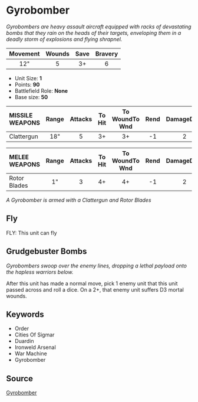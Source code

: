 # Gyrobomber

_Gyrobombers are heavy assault aircraft equipped with racks of devastating bombs that they rain on the heads of their targets, enveloping them in a deadly storm of explosions and flying shrapnel._


| Movement | Wounds | Save | Bravery |
|:--------:|:------:|:----:|:-------:|
| 12" | 5 | 3+ | 6 |

* Unit Size: **1**
* Points: **90**
* Battlefield Role: **None**
* Base size: **50**

| MISSILE WEAPONS | Range | Attacks | To Hit | To WoundTo Wnd | Rend | DamageDmg |
|:---|:--:|:--:|:--:|:--:|:--:|:--:|
| Clattergun | 18" | 5 | 3+ | 3+ | -1 | 2 |


| MELEE WEAPONS | Range | Attacks | To Hit | To WoundTo Wnd | Rend | DamageDmg |
|:---|:--:|:--:|:--:|:--:|:--:|:--:|
| Rotor Blades | 1" | 3 | 4+ | 4+ | -1 | 2 |


_A Gyrobomber is armed with a Clattergun and Rotor Blades_

## Fly

FLY: This unit can fly

## Grudgebuster Bombs

_Gyrobombers swoop over the enemy lines, dropping a lethal payload onto the hapless warriors below._

After this unit has made a normal move, pick 1 enemy unit that this unit passed across and roll a dice. On a 2+, that enemy unit suffers D3 mortal wounds.

## Keywords

* Order
* Cities Of Sigmar
* Duardin
* Ironweld Arsenal
* War Machine
* Gyrobomber


## Source

[Gyrobomber](https://wahapedia.ru/aos3/factions/cities-of-sigmar/Gyrobomber-1)
